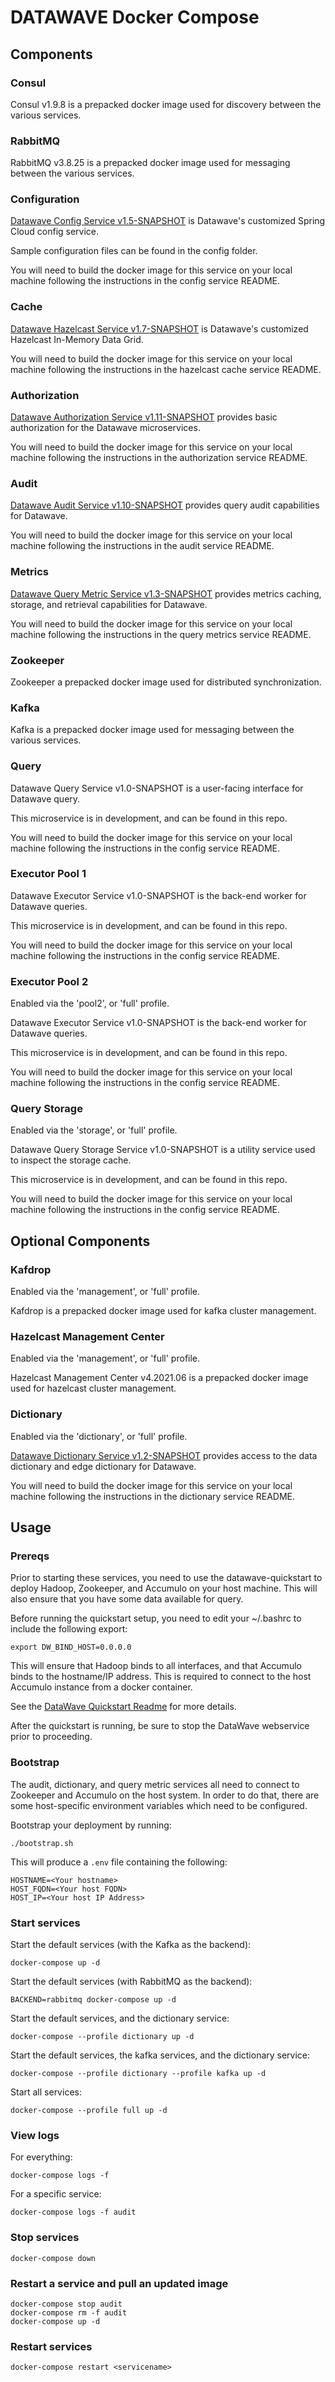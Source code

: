 # DATAWAVE Docker Compose

## Components

### Consul

Consul v1.9.8 is a prepacked docker image used for discovery between the various services.

### RabbitMQ

RabbitMQ v3.8.25 is a prepacked docker image used for messaging between the various services.

### Configuration

[Datawave Config Service v1.5-SNAPSHOT](https://github.com/NationalSecurityAgency/datawave-config-service/tree/feature/spring-boot-2.4) is Datawave's customized Spring Cloud config service.

Sample configuration files can be found in the config folder.

You will need to build the docker image for this service on your local machine following the instructions in the config service README.

### Cache

[Datawave Hazelcast Service v1.7-SNAPSHOT](https://github.com/NationalSecurityAgency/datawave-hazelcast-service/tree/feature/spring-boot-2.4) is Datawave's customized Hazelcast In-Memory Data Grid.

You will need to build the docker image for this service on your local machine following the instructions in the hazelcast cache service README.

### Authorization

[Datawave Authorization Service v1.11-SNAPSHOT](https://github.com/NationalSecurityAgency/datawave-authorization-service/tree/feature/spring-boot-2.4) provides basic authorization for the Datawave microservices.

You will need to build the docker image for this service on your local machine following the instructions in the authorization service README.

### Audit

[Datawave Audit Service v1.10-SNAPSHOT](https://github.com/NationalSecurityAgency/datawave-audit-service/tree/feature/spring-boot-2.4) provides query audit capabilities for Datawave.

You will need to build the docker image for this service on your local machine following the instructions in the audit service README.

### Metrics

[Datawave Query Metric Service v1.3-SNAPSHOT](https://github.com/NationalSecurityAgency/datawave-query-metric-service/tree/feature/spring-boot-2.4) provides metrics caching, storage, and retrieval capabilities for Datawave.

You will need to build the docker image for this service on your local machine following the instructions in the query metrics service README.

### Zookeeper

Zookeeper a prepacked docker image used for distributed synchronization.

### Kafka

Kafka is a prepacked docker image used for messaging between the various services.

### Query

Datawave Query Service v1.0-SNAPSHOT is a user-facing interface for Datawave query.

This microservice is in development, and can be found in this repo. 

You will need to build the docker image for this service on your local machine following the instructions in the config service README.

### Executor Pool 1

Datawave Executor Service v1.0-SNAPSHOT is the back-end worker for Datawave queries.

This microservice is in development, and can be found in this repo.

You will need to build the docker image for this service on your local machine following the instructions in the config service README.

### Executor Pool 2

Enabled via the 'pool2', or 'full' profile.

Datawave Executor Service v1.0-SNAPSHOT is the back-end worker for Datawave queries.

This microservice is in development, and can be found in this repo.

You will need to build the docker image for this service on your local machine following the instructions in the config service README.

### Query Storage

Enabled via the 'storage', or 'full' profile.

Datawave Query Storage Service v1.0-SNAPSHOT is a utility service used to inspect the storage cache.

This microservice is in development, and can be found in this repo.

You will need to build the docker image for this service on your local machine following the instructions in the config service README.

## Optional Components

### Kafdrop

Enabled via the 'management', or 'full' profile.

Kafdrop is a prepacked docker image used for kafka cluster management.

### Hazelcast Management Center

Enabled via the 'management', or 'full' profile.

Hazelcast Management Center v4.2021.06 is a prepacked docker image used for hazelcast cluster management.

### Dictionary

Enabled via the 'dictionary', or 'full' profile.

[Datawave Dictionary Service v1.2-SNAPSHOT](https://github.com/NationalSecurityAgency/datawave-dictionary-service/tree/feature/spring-boot-2.4) provides access to the data dictionary and edge dictionary for Datawave.

You will need to build the docker image for this service on your local machine following the instructions in the dictionary service README.

## Usage

### Prereqs

Prior to starting these services, you need to use the datawave-quickstart to deploy Hadoop, Zookeeper, and Accumulo on your host machine.  This will also ensure that you have some data available for query.

Before running the quickstart setup, you need to edit your ~/.bashrc to include the following export:

```
export DW_BIND_HOST=0.0.0.0
```

This will ensure that Hadoop binds to all interfaces, and that Accumulo binds to the hostname/IP address.  This is required to connect to the host Accumulo instance from a docker container.

See the [DataWave Quickstart Readme](../../contrib/datawave-quickstart/README.md) for more details.

After the quickstart is running, be sure to stop the DataWave webservice prior to proceeding.

### Bootstrap

The audit, dictionary, and query metric services all need to connect to Zookeeper and Accumulo on the host system.  In order to do that, there are some host-specific environment variables which need to be configured.  

Bootstrap your deployment by running:

```./bootstrap.sh```

This will produce a `.env` file containing the following:

```
HOSTNAME=<Your hostname>
HOST_FQDN=<Your host FQDN>
HOST_IP=<Your host IP Address>
```

### Start services

Start the default services (with the Kafka as the backend):

```docker-compose up -d```

Start the default services (with RabbitMQ as the backend):

```BACKEND=rabbitmq docker-compose up -d```

Start the default services, and the dictionary service:

```docker-compose --profile dictionary up -d```

Start the default services, the kafka services, and the dictionary service:

```docker-compose --profile dictionary --profile kafka up -d```

Start all services:

```docker-compose --profile full up -d```

### View logs

For everything:

```docker-compose logs -f```

For a specific service:

```docker-compose logs -f audit```

### Stop services

```docker-compose down```

### Restart a service and pull an updated image
```
docker-compose stop audit
docker-compose rm -f audit
docker-compose up -d
```

### Restart services

```docker-compose restart <servicename>```
